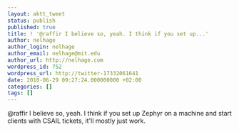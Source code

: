 ```yaml
---
layout: aktt_tweet
status: publish
published: true
title: ! '@raffir I believe so, yeah. I think if you set up...'
author: nelhage
author_login: nelhage
author_email: nelhage@mit.edu
author_url: http://nelhage.com
wordpress_id: 752
wordpress_url: http://twitter-17332061641
date: 2010-06-29 09:27:24.000000000 +02:00
categories: []
tags: []
---
```

@raffir I believe so, yeah. I think if you set up Zephyr on a machine and start clients with CSAIL tickets, it'll mostly just work.
